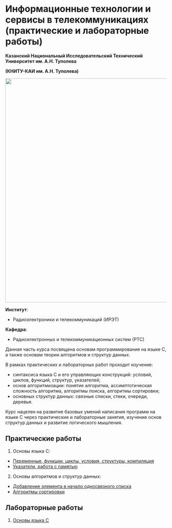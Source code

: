 # Информационные технологии и сервисы в телекоммуникациях (практические и лабораторные работы)	

**Казанский Национальный Исследовательский Технический Университет им. А.Н. Туполева** 

**(КНИТУ-КАИ им. А.Н. Туполева)**

<img src="http://sachev.ru/userfiles/image/knitu-logo2.jpg" width="700" />


**Институт**:
- Радиоэлектроники и телекоммуникаций (ИРЭТ)

**Кафедра**:

- Радиоэлектронных и телекоммуникационных систем (РТС)


Данная часть курса посвящена основам программирования на языке C, а также основам теории алгоритмов и структур данных. 

В рамках практических и лабораторных работ проходит изучение: 

- синтаксиса языка C и его управляющих конструкций: условий, циклов, функций, структур, указателей;
- основ алгоритмизации: понятие алгоритма, ассимптотическая сложность алгоритма, алгоритмы поиска, алгоритмы сортировки; 
- основных структур данных: связные списки, стеки, очереди, деревья.

Курс нацелен на развитие базовых умений написания программ на языке С через практические и лабораторные занятия, изучение основ структур данных и развитие логического мышления.

## Практические работы

1. Основы языка С:
- [Переменные, функции, циклы, условия, структуры, компиляция](https://github.com/kirlf/itpb/blob/master/autumn/1_basics.md)
- [Указатели, работа с памятью](https://github.com/kirlf/itpb/blob/master/autumn/2_pointers.md)

2. Основы алгоритмов и структур данных: 
- [Добавление элемента в начало односвязного списка](https://github.com/kirlf/itpb/blob/master/autumn/3_linked_lists.md)
- [Алгоритмы сортировки](https://github.com/kirlf/itpb/blob/master/autumn/4_sorting.md)


## Лабораторные работы

1. [Основы языка C](https://github.com/kirlf/itpb/blob/master/lab_1.md)
